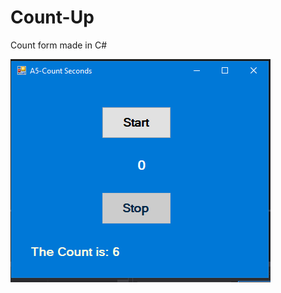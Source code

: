# Count-Up
Count form made in C#

![Count Image](https://github.com/dreidyy/Count-Up/blob/master/img/Count.png)
